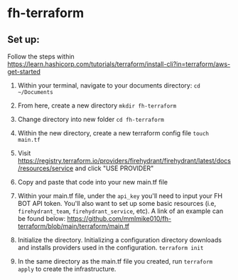 # fh-terraform

## Set up:

Follow the steps within https://learn.hashicorp.com/tutorials/terraform/install-cli?in=terraform/aws-get-started

1. Within your terminal, navigate to your documents directory: 
  ```cd ~/Documents```

2. From here, create a new directory
  ```mkdir fh-terraform```
  
3. Change directory into new folder
  ```cd fh-terraform```

4. Within the new directory, create a new terraform config file
  ```touch main.tf```

5. Visit https://registry.terraform.io/providers/firehydrant/firehydrant/latest/docs/resources/service and click "USE PROVIDER"

6. Copy and paste that code into your new main.tf file

7. Within your main.tf file, under the ```api_key``` you'll need to input your FH BOT API token. You'll also want to set up some basic resources (i.e, ```firehydrant_team```, ```firehydrant_service```, etc). A link of an example can be found below:
  https://github.com/mmlmike010/fh-terraform/blob/main/terraform/main.tf
  
8. Initialize the directory. Initializing a configuration directory downloads and installs providers used in the configuration.
  ```terraform init```
  
9. In the same directory as the main.tf file you created, run ```terraform apply``` to create the infrastructure.
